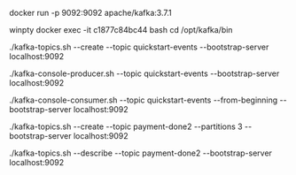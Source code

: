 docker run -p 9092:9092 apache/kafka:3.7.1

winpty docker exec -it c1877c84bc44 bash
cd /opt/kafka/bin


./kafka-topics.sh --create --topic quickstart-events --bootstrap-server localhost:9092

./kafka-console-producer.sh --topic quickstart-events --bootstrap-server localhost:9092

./kafka-console-consumer.sh --topic quickstart-events --from-beginning --bootstrap-server localhost:9092

./kafka-topics.sh --create --topic payment-done2 --partitions 3 --bootstrap-server localhost:9092

./kafka-topics.sh --describe --topic payment-done2 --bootstrap-server localhost:9092

